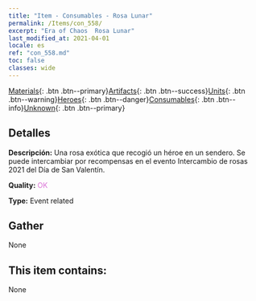 ```yaml
---
title: "Item - Consumables - Rosa Lunar"
permalink: /Items/con_558/
excerpt: "Era of Chaos  Rosa Lunar"
last_modified_at: 2021-04-01
locale: es
ref: "con_558.md"
toc: false
classes: wide
---
```

 [Materials](/es/Items/){: .btn .btn--primary}[Artifacts](/es/Items/Artifacts/){: .btn .btn--success}[Units](/es/Items/Units/){: .btn .btn--warning}[Heroes](/es/Items/Heroes/){: .btn .btn--danger}[Consumables](/es/Items/Consumables/){: .btn .btn--info}[Unknown](/es/Items/Unknown/){: .btn .btn--primary}

## Detalles
 **Descripción:** Una rosa exótica que recogió un héroe en un sendero. Se puede intercambiar por recompensas en el evento Intercambio de rosas 2021 del Día de San Valentín.

 **Quality:** <span style="color: #DA70D6">OK</span>

 **Type:** Event related

## Gather

  None

## This item contains:

  None

